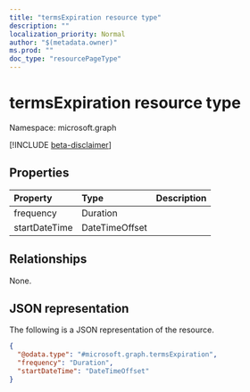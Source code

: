 ```yaml
---
title: "termsExpiration resource type"
description: ""
localization_priority: Normal
author: "$(metadata.owner)"
ms.prod: ""
doc_type: "resourcePageType"
---
```


# termsExpiration resource type

Namespace: microsoft.graph

[!INCLUDE [beta-disclaimer](../../includes/beta-disclaimer.md)]

## Properties

| Property      | Type           | Description |
| :------------ | :------------- | :---------- |
| frequency     | Duration       |             |
| startDateTime | DateTimeOffset |             |

## Relationships

None.

## JSON representation

The following is a JSON representation of the resource.

<!-- {
  "blockType": "resource",
  "@odata.type": "microsoft.graph.termsExpiration",
}
-->

```json
{
  "@odata.type": "#microsoft.graph.termsExpiration",
  "frequency": "Duration",
  "startDateTime": "DateTimeOffset"
}
```
